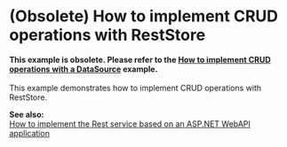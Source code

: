 # (Obsolete) How to implement CRUD operations with RestStore


<p><strong>This example is obsolete. Please refer to the <a href="https://www.devexpress.com/Support/Center/p/E4816">How to implement CRUD operations with a DataSource</a> example.</strong><br><br>This example demonstrates how to implement CRUD operations with RestStore.</p>
<p><strong>See also:</strong><strong><br> </strong><a href="https://www.devexpress.com/Support/Center/p/E4462">How to implement the Rest service based on an ASP.NET WebAPI application</a></p>

<br/>


